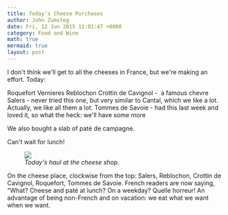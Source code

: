 ```yaml
---
title: Today's Cheese Purchases
author: John Zumsteg
date: Fri, 12 Jun 2015 11:01:47 +0000
category: Food and Wine
math: true
mermaid: true
layout: post
---
```

I don't think we'll get to all the cheeses in France, but we're making an effort. Today:

Roquefort Vernieres
Reblochon
Crottin de Cavignol -  a famous chevre
Salers - never tried this one, but very similar to Cantal, which we like a lot. Actually, we like all them a lot.
Tommes de Savoie - had this last week and loved it, so what the heck: we'll have some more

We also bought a slab of paté de campagne.

Can't wait for lunch!

<figure>
	<img src="{{site.url}}/assets/images/2015/06/20150612_DSC05398.jpg"/>
	<figcaption><em>Today's haul at the cheese shop.</em></figcaption>
</figure>



On the cheese place, clockwise from the top: Salers, Reblochon, Crottin de Cavignol, Roquefort, Tommes de Savoie. French readers are now saying, "What? Cheese and paté at lunch? On a weekday? Quelle horreur! An advantage of being non-French and on vacation: we eat what we want when we want.
